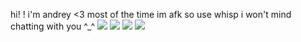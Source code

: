 hi! ! i'm andrey <3 most of the time im afk so use whisp i won't mind chatting with you ^_^
![](https://i.pinimg.com/564x/a5/3d/54/a53d54eaa4e0633cbf6c14bdaaa697a9.jpg) 
![](https://i.pinimg.com/236x/82/23/e6/8223e6c4a6bd24900e4fbd2bd6bec0b5.jpg)
![](https://i.pinimg.com/236x/23/db/5f/23db5fa506c4e887b89c65c4d90d16b2.jpg)
![](https://i.pinimg.com/236x/e9/b9/44/e9b944514038b9a625512f7bfc52e283.jpg)
